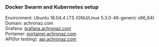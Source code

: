 ### Docker Swarm and Kubernetes setup
Environment: Ubuntu 18.04.4 LTS (GNU/Linux 5.3.0-46-generic x86_64)
Domain: achronaz.com \
Grafana: [grafana.achronaz.com](http://grafana.achronaz.com) \
Portainer: [portainer.achronaz.com](http://portainer.achronaz.com) \
API(for testing): [api.achronaz.com](http://api.achronaz.com)